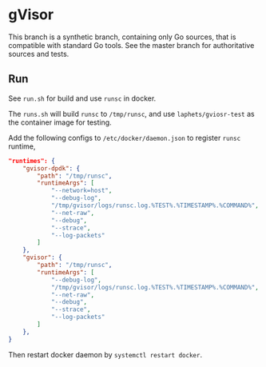 # gVisor

This branch is a synthetic branch, containing only Go sources, that is
compatible with standard Go tools. See the master branch for authoritative
sources and tests.

## Run
See `run.sh` for build and use `runsc` in docker.

The `runs.sh` will build `runsc` to `/tmp/runsc`, and use `laphets/gviosr-test` as the container image for testing.

Add the following configs to `/etc/docker/daemon.json` to register `runsc` runtime,
```json
"runtimes": {
    "gvisor-dpdk": {
        "path": "/tmp/runsc",
        "runtimeArgs": [
            "--network=host",
            "--debug-log",
            "/tmp/gvisor/logs/runsc.log.%TEST%.%TIMESTAMP%.%COMMAND%",
            "--net-raw",
            "--debug",
            "--strace",
            "--log-packets"
        ]
    },
    "gvisor": {
        "path": "/tmp/runsc",
        "runtimeArgs": [
            "--debug-log",
            "/tmp/gvisor/logs/runsc.log.%TEST%.%TIMESTAMP%.%COMMAND%",
            "--net-raw",
            "--debug",
            "--strace",
            "--log-packets"
        ]
    },
}
```

Then restart docker daemon by `systemctl restart docker`.